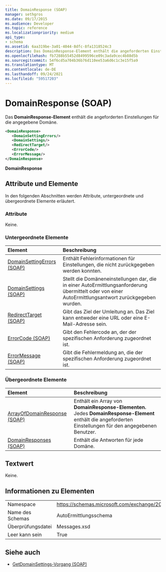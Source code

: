 ```yaml
---
title: DomainResponse (SOAP)
manager: sethgros
ms.date: 09/17/2015
ms.audience: Developer
ms.topic: reference
ms.localizationpriority: medium
api_type:
- schema
ms.assetid: 6aa319be-3a01-4044-8dfc-8fa1318524c3
description: Das DomainResponse-Element enthält die angeforderten Einstellungen für die angegebene Domäne.
ms.openlocfilehash: fb7288b55452d8499596ce09c3ada9cec4b88d5b
ms.sourcegitcommit: 54f6cd5a704b36b76d110ee53a6d6c1c3e15f5a9
ms.translationtype: MT
ms.contentlocale: de-DE
ms.lasthandoff: 09/24/2021
ms.locfileid: "59517203"
---
```

# <a name="domainresponse-soap"></a>DomainResponse (SOAP)

Das **DomainResponse-Element** enthält die angeforderten Einstellungen für die angegebene Domäne. 
  
```XML
<DomainResponse>
   <DomainSettingErrors/>
   <DomainSettings/>
   <RedirectTarget/>
   <ErrorCode/>
   <ErrorMessage/>
</DomainResponse>
```

 **DomainResponse**
## <a name="attributes-and-elements"></a>Attribute und Elemente

In den folgenden Abschnitten werden Attribute, untergeordnete und übergeordnete Elemente erläutert.
  
### <a name="attributes"></a>Attribute

Keine.
  
### <a name="child-elements"></a>Untergeordnete Elemente

|**Element**|**Beschreibung**|
|:-----|:-----|
|[DomainSettingErrors (SOAP)](domainsettingerrors-soap.md) <br/> |Enthält Fehlerinformationen für Einstellungen, die nicht zurückgegeben werden konnten.  <br/> |
|[DomainSettings (SOAP)](domainsettings-soap.md) <br/> |Stellt die Domäneneinstellungen dar, die in einer AutoErmittlungsanforderung übermittelt oder von einer AutoErmittlungsantwort zurückgegeben wurden.  <br/> |
|[RedirectTarget (SOAP)](redirecttarget-soap.md) <br/> |Gibt das Ziel der Umleitung an. Das Ziel kann entweder eine URL oder eine E-Mail-Adresse sein.  <br/> |
|[ErrorCode (SOAP)](errorcode-soap.md) <br/> |Gibt den Fehlercode an, der der spezifischen Anforderung zugeordnet ist.  <br/> |
|[ErrorMessage (SOAP)](errormessage-soap.md) <br/> |Gibt die Fehlermeldung an, die der spezifischen Anforderung zugeordnet ist.  <br/> |
   
### <a name="parent-elements"></a>Übergeordnete Elemente

|**Element**|**Beschreibung**|
|:-----|:-----|
|[ArrayOfDomainResponse (SOAP)](arrayofdomainresponse-soap.md) <br/> |Enthält ein Array von **DomainResponse-Elementen.** Jedes **DomainResponse-Element** enthält die angeforderten Einstellungen für den angegebenen Benutzer.  <br/> |
|[DomainResponses (SOAP)](domainresponses-soap.md) <br/> |Enthält die Antworten für jede Domäne.  <br/> |
   
## <a name="text-value"></a>Textwert

Keine.
  
## <a name="element-information"></a>Informationen zu Elementen

|||
|:-----|:-----|
|Namespace  <br/> |https://schemas.microsoft.com/exchange/2010/Autodiscover  <br/> |
|Name des Schemas  <br/> |AutoErmittlungsschema  <br/> |
|Überprüfungsdatei  <br/> |Messages.xsd  <br/> |
|Leer kann sein  <br/> |True  <br/> |
   
## <a name="see-also"></a>Siehe auch

- [GetDomainSettings-Vorgang (SOAP)](getdomainsettings-operation-soap.md)

